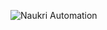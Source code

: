 ![Naukri Automation](https://github.com/yourusername/naukri-resume-automation/workflows/Naukri%20Resume%20Upload%20Automation/badge.svg)